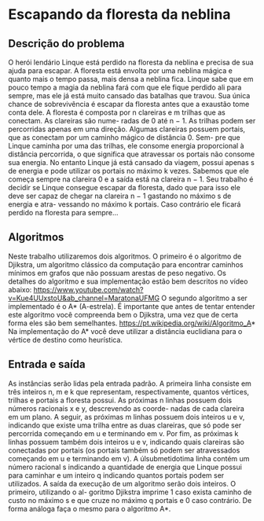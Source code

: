 # Escapando da floresta da neblina

## Descrição do problema
O herói lendário Linque está perdido na floresta da neblina e precisa de sua ajuda para
escapar. A floresta está envolta por uma neblina mágica e quanto mais o tempo passa,
mais densa a neblina fica. Linque sabe que em pouco tempo a magia da neblina fará
com que ele fique perdido ali para sempre, mas ele já está muito cansado das batalhas
que travou. Sua única chance de sobrevivência é escapar da floresta antes que a exaustão
tome conta dele.
A floresta é composta por n clareiras e m trilhas que as conectam. As clareiras são nume-
radas de 0 até n − 1. As trilhas podem ser percorridas apenas em uma direção. Algumas
clareiras possuem portais, que as conectam por um caminho mágico de distância 0. Sem-
pre que Linque caminha por uma das trilhas, ele consome energia proporcional à distância
percorrida, o que significa que atravessar os portais não consome sua energia. No entanto
Linque já está cansado da viagem, possui apenas s de energia e pode utilizar os portais no
máximo k vezes. Sabemos que ele começa sempre na clareira 0 e a saída está na clareira
n − 1. Seu trabalho é decidir se Linque consegue escapar da floresta, dado que para isso
ele deve ser capaz de chegar na clareira n − 1 gastando no máximo s de energia e atra-
vessando no máximo k portais. Caso contrário ele ficará perdido na floresta para sempre...

## Algoritmos
Neste trabalho utilizaremos dois algoritmos. O primeiro é o algoritmo de Djikstra, um
algoritmo clássico da computação para encontrar caminhos mínimos em grafos que não
possuam arestas de peso negativo. Os detalhes do algoritmo e sua implementação estão
bem descritos no vídeo abaixo:
https://www.youtube.com/watch?v=Kue4UUxstoU&ab_channel=MaratonaUFMG
O segundo algoritmo a ser implementado é o A* (A-estrela). É importante que antes de
tentar entender este algoritmo você compreenda bem o Djikstra, uma vez que de certa
forma eles são bem semelhantes.
https://pt.wikipedia.org/wiki/Algoritmo_A*
Na implementação do A* você deve utilizar a distância euclidiana para o vértice de destino
como heurística.

## Entrada e saída
As instâncias serão lidas pela entrada padrão. A primeira linha consiste em três inteiros
n, m e k que representam, respectivamente, quantos vértices, trilhas e portais a floresta
possui. As próximas n linhas possuem dois números racionais x e y, descrevendo as coorde-
nadas de cada clareira em um plano. A seguir, as próximas m linhas possuem dois inteiros
u e v, indicando que existe uma trilha entre as duas clareiras, que só pode ser percorrida
começando em u e terminando em v. Por fim, as próximas k linhas possuem também dois
inteiros u e v, indicando quais clareiras são conectadas por portais (os portais também só
podem ser atravessados começando em u e terminando em v). A úlsubmetidotima linha
contém um número racional s indicando a quantidade de energia que Linque possui para
caminhar e um inteiro q indicando quantos portais podem ser utilizados.
A saída da execução de um algoritmo serão dois inteiros. O primeiro, utilizando o al-
goritmo Djikstra imprime 1 caso exista caminho de custo no máximo s e que cruze no
máximo q portais e 0 caso contrário. De forma análoga faça o mesmo para o algoritmo
A*.
